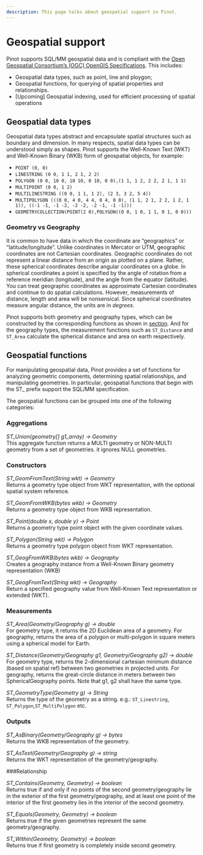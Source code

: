 ```yaml
---
description: This page talks about geospatial support in Pinot.
---
```


# Geospatial support

Pinot supports SQL/MM geospatial data and is compliant with the [Open Geospatial Consortium’s (OGC) OpenGIS Specifications](https://www.ogc.org/standards/sfs/). This includes:
 
 - Geospatial data types, such as point, line and ploygon;
 - Geospatial functions, for querying of spatial properties and relationships.
 - [Upcoming] Geospatial indexing, used for efficient processing of spatial operations

## Geospatial data types

Geospatial data types abstract and encapsulate spatial structures such as boundary and dimension. In many respects, spatial data types can be understood simply as shapes. Pinot supports the Well-Known Text (WKT) and Well-Known Binary (WKB) form of geospatial objects, for example:

- `POINT (0, 0)`
- `LINESTRING (0 0, 1 1, 2 1, 2 2)`
- `POLYGON (0 0, 10 0, 10 10, 0 10, 0 0),(1 1, 1 2, 2 2, 2 1, 1 1)`
- `MULTIPOINT (0 0, 1 2)`
- `MULTILINESTRING ((0 0, 1 1, 1 2), (2 3, 3 2, 5 4))`
- `MULTIPOLYGON (((0 0, 4 0, 4 4, 0 4, 0 0), (1 1, 2 1, 2 2, 1 2, 1 1)), ((-1 -1, -1 -2, -2 -2, -2 -1, -1 -1)))`
- `GEOMETRYCOLLECTION(POINT(2 0),POLYGON((0 0, 1 0, 1 1, 0 1, 0 0)))`

### Geometry vs Geography

It is common to have data in which the coordinate are “geographics” or “latitude/longitude”. Unlike coordinates in Mercator or UTM, geographic coordinates are not Cartesian coordinates. Geographic coordinates do not represent a linear distance from an origin as plotted on a plane. Rather, these spherical coordinates describe angular coordinates on a globe. In spherical coordinates a point is specified by the angle of rotation from a reference meridian (longitude), and the angle from the equator (latitude). You can treat geographic coordinates as approximate Cartesian coordinates and continue to do spatial calculations. However, measurements of distance, length and area will be nonsensical. Since spherical coordinates measure angular distance, the units are in *degrees*.

Pinot supports both geometry and geography types, which can be constructed by the corresponding functions as shown in [section](#constructors). And for the geography types, the measurement functions such as `ST_Distance` and `ST_Area` calculate the spherical distance and area on earth respectively.

## Geospatial functions

For manipulating geospatial data, Pinot provides a set of functions for analyzing geometric components, determining spatial relationships, and manipulating geometries. In particular, geospatial functions that begin with the ST_ prefix support the SQL/MM specification.

The geospatial functions can be grouped into one of the following categories:

### Aggregations

*ST\_Union(geometry[] g1_array) → Geometry* <br>
This aggregate function returns a MULTI geometry or NON-MULTI geometry from a set of geometries. it ignores NULL geometries.


### Constructors

*ST\_GeomFromText(String wkt) → Geometry* <br>
Returns a geometry type object from WKT representation, with the optional spatial system reference.

*ST\_GeomFromWKB(bytes wkb) → Geometry* <br>
Returns a geometry type object from WKB representation.

*ST\_Point(double x, double y) → Point* <br>
Returns a geometry type point object with the given coordinate values.

*ST\_Polygon(String wkt) → Polygon* <br>
Returns a geometry type polygon object from WKT representation.

*ST\_GeogFromWKB(bytes wkb) → Geography*  <br>
Creates a geography instance from a Well-Known Binary geometry representation (WKB)

*ST\_GeogFromText(String wkt) → Geography*  <br>
Return a specified geography value from Well-Known Text representation or extended (WKT).

### Measurements

*ST\_Area(Geometry/Geography g) → double*  <br>
For geometry type, it returns the 2D Euclidean area of a geometry. For geography, returns the area of a polygon or multi-polygon in square meters using a spherical model for Earth.

*ST\_Distance(Geometry/Geography g1, Geometry/Geography g2) → double*  <br>
For geometry type, returns the 2-dimensional cartesian minimum distance (based on spatial ref) between two geometries in projected units. For geography, returns the great-circle distance in meters between two SphericalGeography points. Note that g1, g2 shall have the same type.

*ST\_GeometryType(Geometry g) → String*  <br>
Returns the type of the geometry as a string. e.g.: `ST_Linestring`, `ST_Polygon`,`ST_MultiPolygon` etc.

### Outputs

*ST\_AsBinary(Geometry/Geography g) → bytes* <br>
Returns the WKB representation of the geometry.

*ST\_AsText(Geometry/Geography g) → string* <br>
Returns the WKT representation of the geometry/geography. 

###Relationship

*ST\_Contains(Geometry, Geometry) → boolean* <br>
Returns true if and only if no points of the second geometry/geography lie in the exterior of the first geometry/geography, and at least one point of the interior of the first geometry lies in the interior of the second geometry.

*ST\_Equals(Geometry, Geometry) → boolean* <br>
Returns true if the given geometries represent the same geometry/geography.

*ST\_Within(Geometry, Geometry) → boolean* <br>
Returns true if first geometry is completely inside second geometry.
